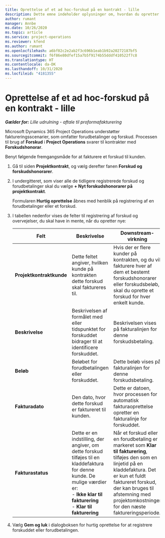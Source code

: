 ```yaml
---
title: Oprettelse af et ad hoc-forskud på en kontrakt - lille
description: Dette emne indeholder oplysninger om, hvordan du opretter et forskud på en kontrakt efter behov.
author: rumant
manager: Annbe
ms.date: 10/26/2020
ms.topic: article
ms.service: project-operations
ms.reviewer: kfend
ms.author: rumant
ms.openlocfilehash: a6bf02c2e2ab2f3c696b1eab1b92a20272187bf5
ms.sourcegitcommit: f6f86e80dfef15a7b5f9174b55dddf410522f7c8
ms.translationtype: HT
ms.contentlocale: da-DK
ms.lasthandoff: 10/31/2020
ms.locfileid: "4181355"
---
```

# <a name="creating-an-ad-hoc-advance-on-a-contract---lite"></a>Oprettelse af et ad hoc-forskud på en kontrakt - lille

_**Gælder for:** Lille udrulning - aftale til proformafakturering_

Microsoft Dynamics 365 Project Operations understøtter faktureringsscenarier, som omfatter forudbetalinger og forskud. Processen til brug af **Forskud** i **Project Operations** svarer til kontrakter med **Forskudshonorar**. 

Benyt følgende fremgangsmåde for at fakturere et forskud til kunden.

1. Gå til siden **Projektkontrakt**, og vælg derefter fanen **Forskud og forskudshonorarer**.
2. I undergitteret, som viser alle de tidligere registrerede forskud og forudbetalinger skal du vælge **+ Nyt forskudshonorarer på projektkontrakt**. 

    Formularen **Hurtig oprettelse** åbnes med henblik på registrering af en forudbetalinger eller et forskud.
    
3. I tabellen nedenfor vises de felter til registrering af forskud og overvejelser, du skal have in mente, når du opretter nye:

    | Felt | Beskrivelse | Downstream-virkning |
    | --- | --- | --- |
    | **Projektkontraktkunde** | Dette feltet angiver, hvilken kunde på kontrakten dette forskud skal faktureres til. | Hvis der er flere kunder på kontrakten, og du vil fakturere hver af dem et bestemt forskudshonorarer eller forskudsbeløb, skal du oprette et forskud for hver enkelt kunde. |
    | **Beskrivelse** | Beskrivelsen af formålet med eller tidspunktet for forskuddet bidrager til at identificere forskuddet. | Beskrivelsen vises på fakturalinjen for denne forskudsbetaling. |
    | **Beløb** | Beløbet for forudbetalingen eller forskuddet. | Dette beløb vises på fakturalinjen for denne forskudsbetaling. |
    | **Fakturadato** | Den dato, hvor dette forskud er faktureret til kunden. | Dette er datoen, hvor processen for automatisk fakturaoprettelse opretter en fakturalinje for forskuddet. |
    | **Fakturastatus** | Dette er en indstilling, der angiver, om dette forskud tilføjes til en kladdefaktura for denne kunde. De mulige værdier er:</br>- **Ikke klar til fakturering**</br>- **Klar til fakturering** | Når et forskud eller en forudbetaling er markeret som **Klar til fakturering**, tilføjes den som en linjetid på en kladdefaktura. Det er kun et fuldt faktureret forskud, der kan bruges til afstemning med projektomkostninger for den næste faktureringsperiode. |

4. Vælg **Gem og luk** i dialogboksen for hurtig oprettelse for at registrere forskuddet eller forudbetalingen.
